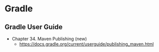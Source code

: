 # Gradle
## Gradle User Guide
* Chapter 34. Maven Publishing (new)
  * https://docs.gradle.org/current/userguide/publishing_maven.html
